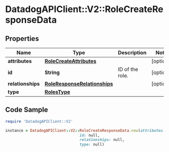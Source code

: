 # DatadogAPIClient::V2::RoleCreateResponseData

## Properties

Name | Type | Description | Notes
------------ | ------------- | ------------- | -------------
**attributes** | [**RoleCreateAttributes**](RoleCreateAttributes.md) |  | [optional] 
**id** | **String** | ID of the role. | [optional] 
**relationships** | [**RoleResponseRelationships**](RoleResponseRelationships.md) |  | [optional] 
**type** | [**RolesType**](RolesType.md) |  | 

## Code Sample

```ruby
require 'DatadogAPIClient::V2'

instance = DatadogAPIClient::V2::RoleCreateResponseData.new(attributes: null,
                                 id: null,
                                 relationships: null,
                                 type: null)
```


